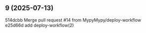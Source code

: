 ## 9 (2025-07-13)

514dcbb Merge pull request #14 from MypyMypy/deploy-workflow
e25d66d add deploy-workflow(2)

